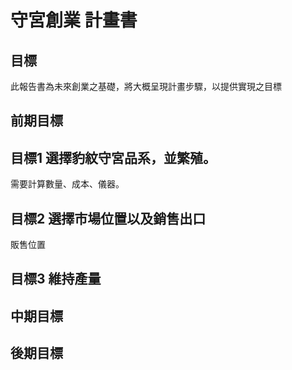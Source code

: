 # 守宮創業 計畫書

## 目標
此報告書為未來創業之基礎，將大概呈現計畫步驟，以提供實現之目標

## 前期目標

## 目標1 選擇豹紋守宮品系，並繁殖。
需要計算數量、成本、儀器。
## 目標2 選擇市場位置以及銷售出口
販售位置
## 目標3 維持產量


## 中期目標


## 後期目標